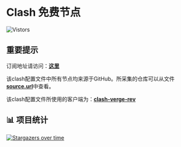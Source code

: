 # Clash 免费节点

![Vistors](https://visitor-badge.laobi.icu/badge?page_id=qianlima8888.autoClashProxy)

## 重要提示
订阅地址请访问：[**这里**](https://raw.githubusercontent.com/qianlima8888/autoClashProxy/refs/heads/main/list.yaml)

该clash配置文件中所有节点均来源于GitHub。所采集的仓库可以从文件[**source.url**](https://raw.githubusercontent.com/qianlima8888/autoClashProxy/refs/heads/main/source.url)中查看。

该clash配置文件所使用的客户端为：[**clash-verge-rev**](https://github.com/clash-verge-rev/clash-verge-rev)

## 📊 项目统计

[![Stargazers over time](https://starchart.cc/qianlima8888/autoClashProxy.svg)](https://starchart.cc/qianlima8888/autoClashProxy)
